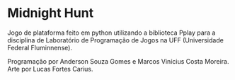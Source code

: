 # Midnight Hunt

Jogo de plataforma feito em python utilizando a biblioteca Pplay para a disciplina de Laboratório de Programação de Jogos na UFF (Universidade Federal Fluminnense).

Programação por Anderson Souza Gomes e Marcos Vinícius Costa Moreira.
Arte por Lucas Fortes Carius.
